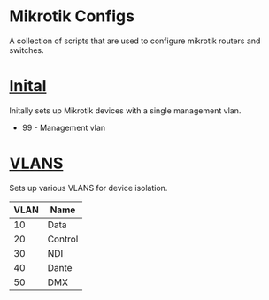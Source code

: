 # Mikrotik Configs

A collection of scripts that are used to configure mikrotik routers and switches.

# [Inital](router/inital.rsc)

Initally sets up Mikrotik devices with a single management vlan.

-   99 - Management vlan

# [VLANS](router/vlans.rsc)

Sets up various VLANS for device isolation.

| VLAN | Name    |
| ---- | ------- |
| 10   | Data    |
| 20   | Control |
| 30   | NDI     |
| 40   | Dante   |
| 50   | DMX     |
